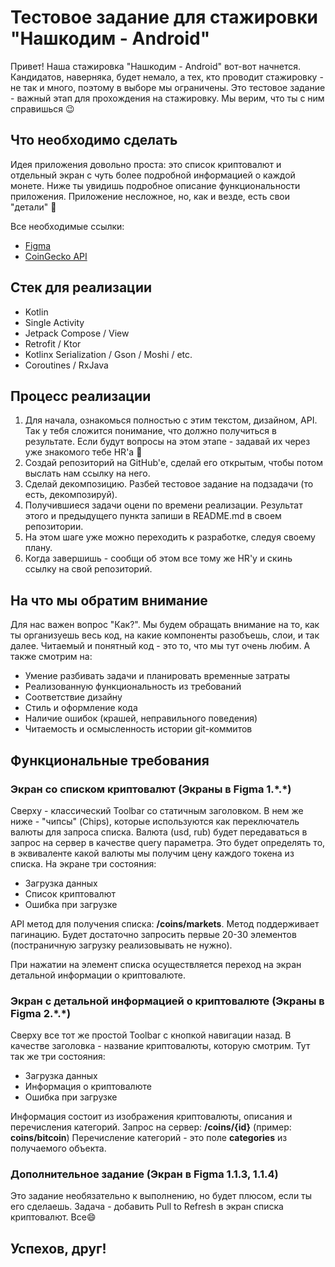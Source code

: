 # Тестовое задание для стажировки "Нашкодим - Android"
Привет! Наша стажировка "Нашкодим - Android" вот-вот начнется. Кандидатов, наверняка, будет немало, а тех, кто проводит стажировку - не так и много, поэтому в выборе мы ограничены. Это тестовое задание - важный этап для прохождения на стажировку. Мы верим, что ты с ним справишься 😉

## Что необходимо сделать
Идея приложения довольно проста: это список криптовалют и отдельный экран с чуть более подробной информацией о каждой монете. Ниже ты увидишь подробное описание функциональности приложения. Приложение несложное, но, как и везде, есть свои "детали" 🙂

Все необходимые ссылки:
- [Figma](https://www.figma.com/design/jq1CJfQRYSjIGiGZmabeaV/MobileUp-Trainee-Test-Task)
- [CoinGecko API](https://docs.coingecko.com/v3.0.1/reference/endpoint-overview)

## Стек для реализации
- Kotlin
- Single Activity
- Jetpack Compose / View
- Retrofit / Ktor
- Kotlinx Serialization / Gson / Moshi / etc.
- Coroutines / RxJava

## Процесс реализации
1. Для начала, ознакомься полностью с этим текстом, дизайном, API. Так у тебя сложится понимание, что должно получиться в результате. Если будут вопросы на этом этапе - задавай их через уже знакомого тебе HR'а 🙂
2. Создай репозиторий на GitHub'е, сделай его открытым, чтобы потом выслать нам ссылку на него.
3. Сделай декомпозицию. Разбей тестовое задание на подзадачи (то есть, декомпозируй).
4. Получившиеся задачи оцени по времени реализации. Результат этого и предыдущего пункта запиши в README.md в своем репозитории.
5. На этом шаге уже можно переходить к разработке, следуя своему плану.
6. Когда завершишь - сообщи об этом все тому же HR'у и скинь ссылку на свой репозиторий.

## На что мы обратим внимание
Для нас важен вопрос "Как?". Мы будем обращать внимание на то, как ты организуешь весь код, на какие компоненты разобъешь, слои, и так далее. Читаемый и понятный код - это то, что мы тут очень любим. А также смотрим на:

- Умение разбивать задачи и планировать временные затраты
- Реализованную функциональность из требований
- Соответствие дизайну
- Стиль и оформление кода
- Наличие ошибок (крашей, неправильного поведения)
- Читаемость и осмысленность истории git-коммитов

## Функциональные требования
### Экран со списком криптовалют (Экраны в Figma 1.\*.\*)
Сверху - классический Toolbar со статичным заголовком. В нем же ниже - "чипсы" (Chips), которые используются как переключатель валюты для запроса списка. Валюта (usd, rub) будет передаваться в запрос на сервер в качестве query параметра. Это будет определять то, в эквиваленте какой валюты мы получим цену каждого токена из списка.
На экране три состояния:
- Загрузка данных
- Список криптовалют
- Ошибка при загрузке

API метод для получения списка: **/coins/markets**. Метод поддерживает пагинацию. Будет достаточно запросить первые 20-30 элементов (постраничную загрузку реализовывать не нужно).

При нажатии на элемент списка осуществляется переход на экран детальной информации о криптовалюте.

### Экран с детальной информацией о криптовалюте (Экраны в Figma 2.\*.\*)
Сверху все тот же простой Toolbar с кнопкой навигации назад. В качестве заголовка - название криптовалюты, которую смотрим.
Тут так же три состояния:
- Загрузка данных
- Информация о криптовалюте
- Ошибка при загрузке

Информация состоит из изображения криптовалюты, описания и перечисления категорий. Запрос на сервер: **/coins/{id}** (пример: **coins/bitcoin**)
Перечисление категорий - это поле **categories** из получаемого объекта.

### Дополнительное задание (Экран в Figma 1.1.3, 1.1.4)
Это задание необязательно к выполнению, но будет плюсом, если ты его сделаешь. Задача - добавить Pull to Refresh в экран списка криптовалют. Все😄

## Успехов, друг!
